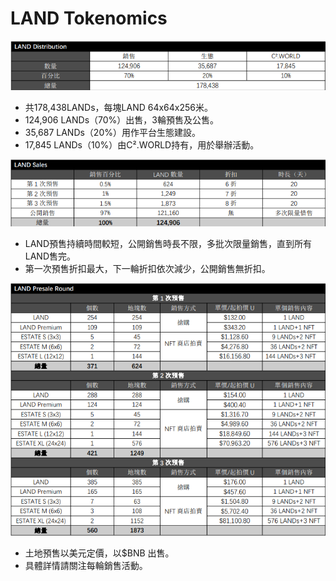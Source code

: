 # LAND Tokenomics

![](<../../.gitbook/assets/image (9).png>)

* 共178,438LANDs，每塊LAND 64x64x256米。
* 124,906 LANDs（70%）出售，3輪預售及公售。
* 35,687 LANDs（20%）用作平台生態建設。
* 17,845 LANDs（10%）由C².WORLD持有，用於舉辦活動。

![](../../.gitbook/assets/image.png)

* LAND預售持續時間較短，公開銷售時長不限，多批次限量銷售，直到所有LAND售完。
* 第一次預售折扣最大，下一輪折扣依次減少，公開銷售無折扣。

![](<../../.gitbook/assets/image (14).png>)

* 土地預售以美元定價，以$BNB 出售。
* 具體詳情請關注每輪銷售活動。
